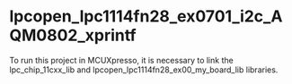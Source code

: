 # lpcopen_lpc1114fn28_ex0701_i2c_AQM0802_xprintf
To run this project in MCUXpresso, it is necessary to link the lpc_chip_11cxx_lib and lpcopen_lpc1114fn28_ex00_my_board_lib libraries.
